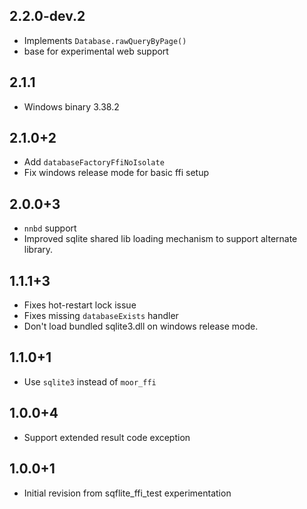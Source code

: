 ## 2.2.0-dev.2

* Implements `Database.rawQueryByPage()`
* base for experimental web support

## 2.1.1

* Windows binary 3.38.2

## 2.1.0+2

* Add `databaseFactoryFfiNoIsolate`
* Fix windows release mode for basic ffi setup

## 2.0.0+3

* `nnbd` support
* Improved sqlite shared lib loading mechanism to support alternate library.

## 1.1.1+3

* Fixes hot-restart lock issue
* Fixes missing `databaseExists` handler
* Don't load bundled sqlite3.dll on windows release mode.

## 1.1.0+1

* Use `sqlite3` instead of `moor_ffi`

## 1.0.0+4

* Support extended result code exception

## 1.0.0+1

* Initial revision from sqflite_ffi_test experimentation
